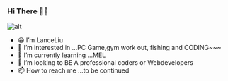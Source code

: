 ### Hi There 👋👋
![alt](https://raw.githubusercontent.com/lanceliumeng/photos_for_github/main/my_photo.jpg?token=AULWVQJJAT4IQHWOD2AXY4TBPIP5Y "yeah,this is me")

- 😁 I’m LanceLiu 
- 👀 I’m interested in ...PC Game,gym work out, fishing and CODING~~~
- 🌱 I’m currently learning ...MEL
- 💞️ I’m looking to BE A professional coders or Webdevelopers
- 📫 How to reach me ...to be continued 

<!---
lanceliumeng/lanceliumeng is a ✨ special ✨ repository because its `README.md` (this file) appears on your GitHub profile.
You can click the Preview link to take a look at your changes.
--->
